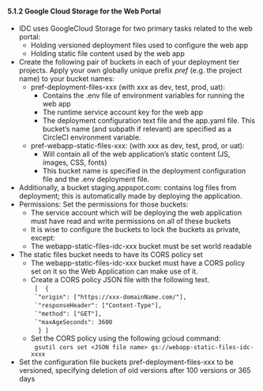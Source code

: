 #### 5.1.2 Google Cloud Storage for the Web Portal
* IDC uses GoogleCloud Storage for two primary tasks related to the web portal:
    * Holding versioned deployment files used to configure the web app
    * Holding static file content used by the web app
* Create the following pair of buckets in each of your deployment tier projects. Apply your own globally unique prefix _pref_ (e.g. the project name) to your bucket names: 
    * pref-deployment-files-xxx (with xxx as dev, test, prod, uat): 
        * Contains the .env file of environment variables for running the web app 
        * The runtime service account key for the web app 
        * The deployment configuration text file
        and the app.yaml file. This bucket’s name (and subpath if relevant) are specified as a CircleCI environment variable.
    * pref-webapp-static-files-xxx: (with xxx as dev, test, prod, or uat):
        * Will contain all of the web application’s static content (JS, images, CSS, fonts) 
        * This bucket name is specified in the deployment configuration file and the .env deployment file.
* Additionally, a bucket staging<project-name>.appspot.com: contains log files from deployment; this is automatically made by deploying the application.
* Permissions: Set the permissions for those buckets:
    * The service account which will be deploying the web application must have read and write permissions on all of these buckets
    * It is wise to configure the buckets to lock the buckets as private, except:
    * The webapp-static-files-idc-xxx bucket must be set world readable
* The static files bucket needs to have its CORS policy set
    * The webapp-static-files-idc-xxx bucket must have a CORS policy set on it so the Web Application 
      can make use of it.
    * Create a CORS policy JSON file with the following text.   
      ``  [  {  ``  
              `` `"origin": ["https://xxx-domainName.com/"],``   
              `` `"responseHeader": ["Content-Type"],``  
              `` `"method": ["GET"],``   
              `` `"maxAgeSeconds": 3600``   
      ``  } ]``    
    * Set the CORS policy using the following gcloud command:   
       `` gsutil cors set <JSON file name> gs://webapp-static-files-idc-xxxx``
* Set the configuration file buckets pref-deployment-files-xxx to be versioned, specifying deletion of old versions after 100 versions or 365 days 
